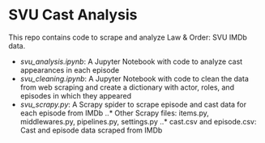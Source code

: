 # SVU Cast Analysis

This repo contains code to scrape and analyze Law & Order: SVU IMDb data.
- *svu_analysis.ipynb*: A Jupyter Notebook with code to analyze cast appearances in each episode
- *svu_cleaning.ipynb*: A Jupyter Notebook with code to clean the data from web scraping and create a dictionary with actor, roles, and episodes in which they appeared
- *svu_scrapy.py*: A Scrapy spider to scrape episode and cast data for each episode from IMDb
..* Other Scrapy files: items.py, middlewares.py, pipelines.py, settings.py
..* cast.csv and episode.csv: Cast and episode data scraped from IMDb
